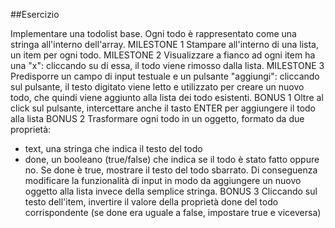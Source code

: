 ##Esercizio

Implementare una todolist base. Ogni todo è rappresentato come una stringa all'interno dell'array.
MILESTONE 1
Stampare all'interno di una lista, un item per ogni todo.
MILESTONE 2
Visualizzare a fianco ad ogni item ha una "x": cliccando su di essa, il todo viene rimosso dalla lista.
MILESTONE 3
Predisporre un campo di input testuale e un pulsante "aggiungi": cliccando sul pulsante, il testo digitato viene letto e utilizzato per creare un nuovo todo, che quindi viene aggiunto alla lista dei todo esistenti.
BONUS 1
Oltre al click sul pulsante, intercettare anche il tasto ENTER per aggiungere il todo alla lista
BONUS 2
Trasformare ogni todo in un oggetto, formato da due proprietà:

- text, una stringa che indica il testo del todo
- done, un booleano (true/false) che indica se il todo è stato fatto oppure no. Se done è true, mostrare il testo del todo sbarrato.
  Di conseguenza modificare la funzionalità di input in modo da aggiungere un nuovo oggetto alla lista invece della semplice stringa.
  BONUS 3
  Cliccando sul testo dell'item, invertire il valore della proprietà done del todo corrispondente (se done era uguale a false, impostare true e viceversa)
